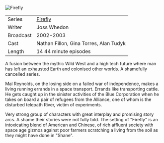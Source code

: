 ![Firefly](firefly.jpg)

| | |
|-|-|
Series|[Firefly](https://www.imdb.com/title/tt0303461/)
Writer|Joss Whedon
Broadcast|2002-2003
Cast|Nathan Fillon, Gina Torres, Alan Tudyk
Length|14 44 minute episodes

A fusion between the mythic Wild West and a high tech
future where man has left an exhausted Earth and colonised
other worlds. A shamefully cancelled series.

Mal Reynolds, on the losing side on a failed war of
independence, makes a living running errands in a space
transport.  Errands like transporting cattle.  He gets
caught up in the sinister activities of the Blue Corporation
when he takes on board a pair of refugees from the
Alliance, one of whom is the disturbed telepath River,
victim of experiments.

Very strong group of characters with great interplay and
promising story arcs.  A shame their stories were not
fully told.  The setting of "Firefly" is an intoxicating
blend of American and Chinese, of rich affluent society
with space age gizmos against poor farmers scratching a
living from the soil as they might have done in "Shane".
